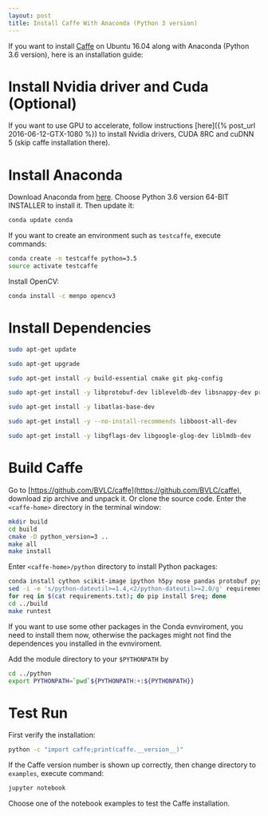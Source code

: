 ```yaml
---
layout: post
title: Install Caffe With Anaconda (Python 3 version)
---
```


If you want to install [Caffe](http://caffe.berkeleyvision.org/) on Ubuntu 16.04 along with Anaconda (Python 3.6 version), here is an installation guide:


# Install Nvidia driver and Cuda (Optional)

If you want to use GPU to accelerate, follow instructions [here]({% post_url 2016-06-12-GTX-1080 %}) to install Nvidia drivers, CUDA 8RC and cuDNN 5 (skip caffe installation there).

# Install Anaconda

Download Anaconda from [here](https://www.continuum.io/downloads). Choose Python 3.6 version 64-BIT INSTALLER to install it. Then update it:

```bash
conda update conda
```

If you want to create an environment such as `testcaffe`, execute commands:

```bash
conda create -n testcaffe python=3.5
source activate testcaffe
```

Install OpenCV:

```bash
conda install -c menpo opencv3
```

# Install Dependencies

```bash
sudo apt-get update

sudo apt-get upgrade

sudo apt-get install -y build-essential cmake git pkg-config

sudo apt-get install -y libprotobuf-dev libleveldb-dev libsnappy-dev protobuf-compiler

sudo apt-get install -y libatlas-base-dev 

sudo apt-get install -y --no-install-recommends libboost-all-dev

sudo apt-get install -y libgflags-dev libgoogle-glog-dev liblmdb-dev
```

# Build Caffe

Go to [https://github.com/BVLC/caffe](https://github.com/BVLC/caffe), download zip archive and unpack it. Or clone the source code. Enter the `<caffe-home>` directory in the terminal window:

```bash
mkdir build
cd build
cmake -D python_version=3 ..
make all
make install
```

Enter `<caffe-home>/python` directory to install Python packages:

```bash
conda install cython scikit-image ipython h5py nose pandas protobuf pyyaml jupyter
sed -i -e 's/python-dateutil>=1.4,<2/python-dateutil>=2.0/g' requirements.txt
for req in $(cat requirements.txt); do pip install $req; done
cd ../build
make runtest
```

If you want to use some other packages in the Conda evnviroment, you need to install them now, otherwise the packages might not find the dependences you installed in the evnviroment.

Add the module directory to your `$PYTHONPATH` by 

```bash
cd ../python
export PYTHONPATH=`pwd`${PYTHONPATH:+:${PYTHONPATH}}
```

# Test Run

First verify the installation:

```bash
python -c "import caffe;print(caffe.__version__)"
```

If the Caffe version number is shown up correctly, then change directory to `examples`, execute command:

```bash
jupyter notebook
```

Choose one of the notebook examples to test the Caffe installation.



